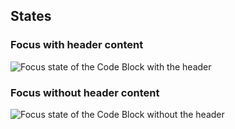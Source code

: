 ## States

### Focus with header content

![Focus state of the Code Block with the header](/assets/components/code-block/code-block-focus-header.png)

### Focus without header content

![Focus state of the Code Block without the header](/assets/components/code-block/code-block-focus-no-header.png)